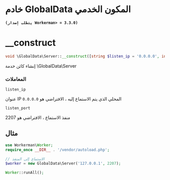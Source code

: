 # خادم GlobalData المكون الخدمي

**``` (يتطلب إصدار Workerman> = 3.3.0) ```**

# __construct
```php
void \GlobalData\Server::__construct([string $listen_ip = '0.0.0.0', int $listen_port = 2207])
```

إنشاء كائن خدمة \GlobalData\Server

### المعاملات
 ``` listen_ip ```

عنوان IP المحلي الذي يتم الاستماع إليه ، الافتراضي هو ```0.0.0.0```

 ``` listen_port ```

منفذ الاستماع ، الافتراضي هو 2207


## مثال
```php
use Workerman\Worker;
require_once __DIR__ . '/vendor/autoload.php';

// الاستماع إلى المنفذ
$worker = new GlobalData\Server('127.0.0.1', 2207);

Worker::runAll();
```
